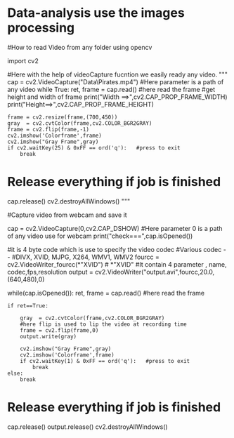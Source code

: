 # Data-analysis use the images processing 
#How to read Video from any folder using opencv

import cv2

#Here with the help of videoCapture fucntion we easily ready any video.
"""
cap = cv2.VideoCapture("Data\\Pirates.mp4")   #Here parameter is a path of any video
while True:
    ret, frame = cap.read()   #here read the frame
    #get height and width of frame
    print("Width ==>",cv2.CAP_PROP_FRAME_WIDTH)
    print("Height==>",cv2.CAP_PROP_FRAME_HEIGHT)
    
    frame = cv2.resize(frame,(700,450))
    gray  = cv2.cvtColor(frame,cv2.COLOR_BGR2GRAY)
    frame = cv2.flip(frame,-1) 
    cv2.imshow('Colorframe',frame)
    cv2.imshow("Gray Frame",gray)
    if cv2.waitKey(25) & 0xFF == ord('q'):   #press to exit
        break
   
# Release everything if job is finished
cap.release()
cv2.destroyAllWindows()
"""

#Capture  video from webcam and save it

cap = cv2.VideoCapture(0,cv2.CAP_DSHOW)   #Here parameter 0 is a path of any video use for webcam
print("check===",cap.isOpened())

#it is 4 byte code which is use to specify the video codec
#Various codec -- 
#DIVX, XVID, MJPG, X264, WMV1, WMV2
fourcc = cv2.VideoWriter_fourcc(*"XVID")  # *"XVID"
#It contain 4 parameter , name, codec,fps,resolution
output = cv2.VideoWriter("output.avi",fourcc,20.0,(640,480),0)

while(cap.isOpened()):
    ret, frame = cap.read()   #here read the frame
    
    if ret==True:
        
        gray  = cv2.cvtColor(frame,cv2.COLOR_BGR2GRAY)
        #here flip is used to lip the video at recording time
        frame = cv2.flip(frame,0)
        output.write(gray)
        
        cv2.imshow("Gray Frame",gray)
        cv2.imshow('Colorframe',frame)
        if cv2.waitKey(1) & 0xFF == ord('q'):   #press to exit
            break
    else:
        break
 
# Release everything if job is finished
cap.release()
output.release()
cv2.destroyAllWindows()



